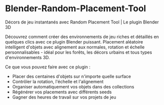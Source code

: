 # Blender-Random-Placement-Tool
Décors de jeu instantanés avec Random Placement Tool | Le plugin Blender 3D

Découvrez comment créer des environnements de jeu riches et détaillés en quelques clics avec ce plugin Blender puissant. Placement aléatoire intelligent d'objets avec alignement aux normales, rotation et échelle personnalisables - idéal pour les forêts, les décors urbains et tous types d'environnements 3D.

Ce que vous pouvez faire avec ce plugin :
- Placer des centaines d'objets sur n'importe quelle surface
- Contrôler la rotation, l'échelle et l'alignement
- Organiser automatiquement vos objets dans des collections
- Régénérer vos placements avec différents seeds
- Gagner des heures de travail sur vos projets de jeu

